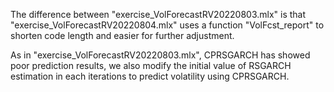
The difference between "exercise_VolForecastRV20220803.mlx" is that "exercise_VolForecastRV20220804.mlx" uses a function "VolFcst_report" to shorten code length and easier for further adjustment.

As in "exercise_VolForecastRV20220803.mlx", CPRSGARCH has showed poor prediction results, we also modify the initial value of RSGARCH estimation in each iterations to predict volatility using CPRSGARCH.
